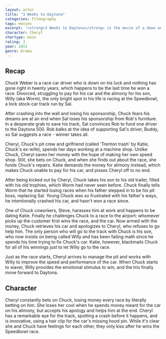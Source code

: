 ```yaml
---
layout: actor
title: "3 Weeks to Daytona"
categories: Filmography
tags: movies
excerpt: "<strong>3 Weeks to Daytona</strong> is the movie of a down on his luck stock car racer with one dream left to hold onto, drive with best. Unfortunately, with a busted car, no money, and bad job, Chuck's limelight could be fading fast. When a final chance falls his way, can he patch things up with his son, crew chief, and turn himself around before its too late?"
character: Cheryl
chartype: main
rating: 3
year: 2011
genre: Drama
---
```


## Recap

Chuck Weber is a race car driver who is down on his luck and nothing has gone right in twenty years, which happens to be the last time he won a race. Divorced, struggling to pay for his car and the alimony for his son, Willy (aka Worm), the only bright spot in his life is racing at the Speedbowl, a lock stock-car track run by Sal.

After crashing into the wall and losing his sponsorship, Chuck fears his dreams are at an end when Sal loses his sponsorship from Rob's furniture. In a desperate grab to save his track, Sal convinces Rob to fund one driver to the Daytona 500. Rob balks at the idea of supporting Sal's driver, Buddy, so Sal suggests a race - winner takes all.

Cheryl, Chuck's pit crew and girlfriend (called 'Trenton trash' by Katie, Chuck's ex-wife), spends her days working at a machine shop. Unlike Chuck, Cheryl saves her money with the hope of making her own speed shop. Still, she bets on Chuck, and when she finds out about the race, she funds Chuck's repairs. Katie demands the money for alimony instead, which makes Chuck unable to pay for his car, and pisses Cheryl off to no end.

After being kicked out by Cheryl, Chuck takes his son to his old trailer, filled with his old trophies, which Worm had never seen before. Chuck finally tells Worm that he started losing races when his father stepped in to be his pit boss, replacing Sal. Young Chuck was so frustrated with his father's ways, he intentionally crashed his car, and hasn't won a race since.

One of Chuck coworkers, Steve, harasses him at work and happens to be dating Katie. Finally he challenges Chuck to a race to the airport: whomever picks up the customer first wins the race, and the car. Now armed with the money, Chuck retrieves his car and apologizes to Cheryl, who refuses to go help him. The only person who will go to the track with Chuck is his son, who now insists on being called Willy and has been failing math since he spends his time trying to fix Chuck's car. Katie, however, blackmails Chuck for all of his winnings just to let Willy go to the race.

Just as the race starts, Cheryl arrives to manage the pit and works with Willy to improve the speed and performance of the car. When Chuck starts to waver, Willy provides the emotional stimulus to win, and the trio finally move forward to Daytona.

## Character

Cheryl constantly bets on Chuck, losing money every race by literally betting on him. She loses her cool when he spends money meant for the car on his alimony, but accepts his apology and helps him at the end. Cheryl has a remarkable eye for the track, spotting a crash before it happens, and is innovative, using a hair clip for the car's missing hood pin. While it's clear she and Chuck have feelings for each other, they only kiss after he wins the Speedbowl race.